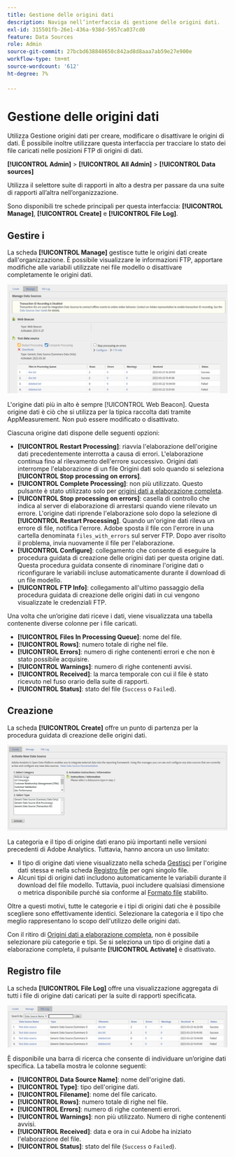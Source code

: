 ```yaml
---
title: Gestione delle origini dati
description: Naviga nell’interfaccia di gestione delle origini dati.
exl-id: 315501fb-26e1-436a-938d-5957ca037cd0
feature: Data Sources
role: Admin
source-git-commit: 27bcbd638848650c842ad8d8aaa7ab59e27e900e
workflow-type: tm+mt
source-wordcount: '612'
ht-degree: 7%

---
```


# Gestione delle origini dati

Utilizza Gestione origini dati per creare, modificare o disattivare le origini di dati. È possibile inoltre utilizzare questa interfaccia per tracciare lo stato dei file caricati nelle posizioni FTP di origini di dati.

**[!UICONTROL Admin]** > **[!UICONTROL All Admin]** > **[!UICONTROL Data sources]**

Utilizza il selettore suite di rapporti in alto a destra per passare da una suite di rapporti all’altra nell’organizzazione.

Sono disponibili tre schede principali per questa interfaccia: **[!UICONTROL Manage]**, **[!UICONTROL Create]** e **[!UICONTROL File Log]**.

## Gestire i  

La scheda **[!UICONTROL Manage]** gestisce tutte le origini dati create dall&#39;organizzazione. È possibile visualizzare le informazioni FTP, apportare modifiche alle variabili utilizzate nei file modello o disattivare completamente le origini dati.

![Gestisci](assets/manage.png)

L&#39;origine dati più in alto è sempre [!UICONTROL Web Beacon]. Questa origine dati è ciò che si utilizza per la tipica raccolta dati tramite AppMeasurement. Non può essere modificato o disattivato.

Ciascuna origine dati dispone delle seguenti opzioni:

* **[!UICONTROL Restart Processing]**: riavvia l&#39;elaborazione dell&#39;origine dati precedentemente interrotta a causa di errori. L&#39;elaborazione continua fino al rilevamento dell&#39;errore successivo. Origini dati interrompe l&#39;elaborazione di un file Origini dati solo quando si seleziona **[!UICONTROL Stop processing on errors]**.
* **[!UICONTROL Complete Processing]**: non più utilizzato. Questo pulsante è stato utilizzato solo per [origini dati a elaborazione completa](full-processing-eol.md).
* **[!UICONTROL Stop processing on errors]**: casella di controllo che indica al server di elaborazione di arrestarsi quando viene rilevato un errore. L&#39;origine dati riprende l&#39;elaborazione solo dopo la selezione di **[!UICONTROL Restart Processing]**. Quando un&#39;origine dati rileva un errore di file, notifica l&#39;errore. Adobe sposta il file con l&#39;errore in una cartella denominata `files_with_errors` sul server FTP. Dopo aver risolto il problema, invia nuovamente il file per l&#39;elaborazione.
* **[!UICONTROL Configure]**: collegamento che consente di eseguire la procedura guidata di creazione delle origini dati per questa origine dati. Questa procedura guidata consente di rinominare l&#39;origine dati o riconfigurare le variabili incluse automaticamente durante il download di un file modello.
* **[!UICONTROL FTP Info]**: collegamento all&#39;ultimo passaggio della procedura guidata di creazione delle origini dati in cui vengono visualizzate le credenziali FTP.

Una volta che un’origine dati riceve i dati, viene visualizzata una tabella contenente diverse colonne per i file caricati.

* **[!UICONTROL Files In Processing Queue]**: nome del file.
* **[!UICONTROL Rows]**: numero totale di righe nel file.
* **[!UICONTROL Errors]**: numero di righe contenenti errori e che non è stato possibile acquisire.
* **[!UICONTROL Warnings]**: numero di righe contenenti avvisi.
* **[!UICONTROL Received]**: la marca temporale con cui il file è stato ricevuto nel fuso orario della suite di rapporti.
* **[!UICONTROL Status]**: stato del file (`Success` o `Failed`).

## Creazione

La scheda **[!UICONTROL Create]** offre un punto di partenza per la procedura guidata di creazione delle origini dati.

![Crea](assets/create.png)

La categoria e il tipo di origine dati erano più importanti nelle versioni precedenti di Adobe Analytics. Tuttavia, hanno ancora un uso limitato:

* Il tipo di origine dati viene visualizzato nella scheda [Gestisci](#manage) per l&#39;origine dati stessa e nella scheda [Registro file](#file-log) per ogni singolo file.
* Alcuni tipi di origini dati includono automaticamente le variabili durante il download del file modello. Tuttavia, puoi includere qualsiasi dimensione o metrica disponibile purché sia conforme al [Formato file](file-format.md) stabilito.

Oltre a questi motivi, tutte le categorie e i tipi di origini dati che è possibile scegliere sono effettivamente identici. Selezionare la categoria e il tipo che meglio rappresentano lo scopo dell&#39;utilizzo delle origini dati.

Con il ritiro di [Origini dati a elaborazione completa](full-processing-eol.md), non è possibile selezionare più categorie e tipi. Se si seleziona un tipo di origine dati a elaborazione completa, il pulsante **[!UICONTROL Activate]** è disattivato.

## Registro file

La scheda **[!UICONTROL File Log]** offre una visualizzazione aggregata di tutti i file di origine dati caricati per la suite di rapporti specificata.

![Registro file](assets/file-log.png)

È disponibile una barra di ricerca che consente di individuare un’origine dati specifica. La tabella mostra le colonne seguenti:

* **[!UICONTROL Data Source Name]**: nome dell&#39;origine dati.
* **[!UICONTROL Type]**: tipo dell&#39;origine dati.
* **[!UICONTROL Filename]**: nome del file caricato.
* **[!UICONTROL Rows]**: numero totale di righe nel file.
* **[!UICONTROL Errors]**: numero di righe contenenti errori.
* **[!UICONTROL Warnings]**: non più utilizzato. Numero di righe contenenti avvisi.
* **[!UICONTROL Received]**: data e ora in cui Adobe ha iniziato l&#39;elaborazione del file.
* **[!UICONTROL Status]**: stato del file (`Success` o `Failed`).
